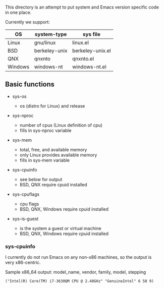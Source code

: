This directory is an attempt to put system and Emacs version specific
code in one place.

Currently we support:

OS      | system-type   | sys file
--------|---------------|-----------------
Linux   | gnu/linux     | linux.el
BSD     | berkeley-unix | berkeley-unix.el
QNX     | qnxnto        | qnxnto.el
Windows | windows-nt    | windows-nt.el

## Basic functions

* sys-os
  * os (distro for Linux) and release

* sys-nproc
  * number of cpus (Linux definition of cpu)
  * fills in sys-nproc variable

* sys-mem
  * total, free, and available memory
  * only Linux provides available memory
  * fills in sys-mem variable

* sys-cpuinfo
  * see below for output
  * BSD, QNX require cpuid installed

* sys-cpuflags
  * cpu flags
  * BSD, QNX, Windows require cpuid installed

* sys-is-guest
  * is the system a guest or virtual machine
  * BSD, QNX, Windows require cpuid installed

### sys-cpuinfo

I currently do not run Emacs on any non-x86 machines, so the output is
very x86-centric.

Sample x86_64 output: model_name, vendor, family, model, stepping

    ("Intel(R) Core(TM) i7-3630QM CPU @ 2.40GHz" "GenuineIntel" 6 58 9)

